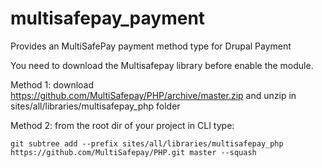 # multisafepay_payment
Provides an MultiSafePay payment method type for Drupal Payment

You need to download the Multisafepay library before enable the module.

Method 1: download https://github.com/MultiSafepay/PHP/archive/master.zip and unzip in  sites/all/libraries/multisafepay_php folder

Method 2: from the root dir of your project in CLI type:
```
git subtree add --prefix sites/all/libraries/multisafepay_php https://github.com/MultiSafepay/PHP.git master --squash
```
